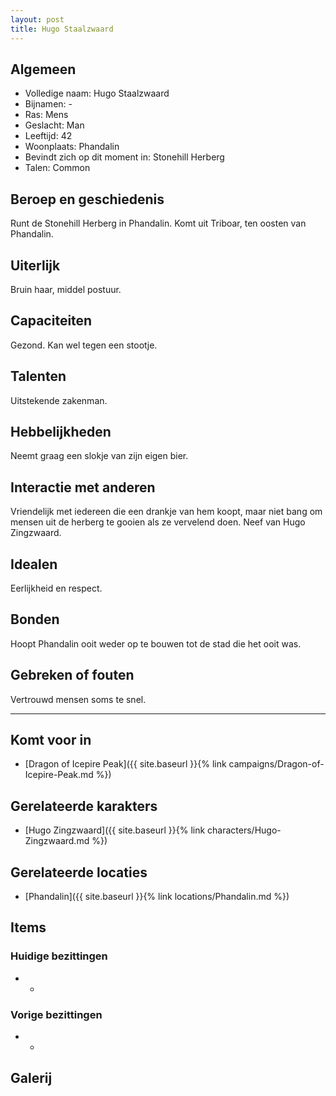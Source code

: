 ```yaml
---
layout: post
title: Hugo Staalzwaard
---
```


## Algemeen
* Volledige naam: Hugo Staalzwaard
* Bijnamen: -
* Ras: Mens
* Geslacht: Man
* Leeftijd: 42
* Woonplaats: Phandalin
* Bevindt zich op dit moment in: Stonehill Herberg
* Talen: Common

## Beroep en geschiedenis
Runt de Stonehill Herberg in Phandalin. Komt uit Triboar, ten oosten van Phandalin.

## Uiterlijk
Bruin haar, middel postuur.

## Capaciteiten
Gezond. Kan wel tegen een stootje.

## Talenten
Uitstekende zakenman.

## Hebbelijkheden
Neemt graag een slokje van zijn eigen bier.

## Interactie met anderen
Vriendelijk met iedereen die een drankje van hem koopt, maar niet bang om mensen uit de herberg te gooien als ze vervelend doen. Neef van Hugo Zingzwaard.

## Idealen
Eerlijkheid en respect.

## Bonden
Hoopt Phandalin ooit weder op te bouwen tot de stad die het ooit was.

## Gebreken of fouten
Vertrouwd mensen soms te snel.

---

## Komt voor in
* [Dragon of Icepire Peak]({{ site.baseurl }}{% link campaigns/Dragon-of-Icepire-Peak.md %})

## Gerelateerde karakters
* [Hugo Zingzwaard]({{ site.baseurl }}{% link characters/Hugo-Zingzwaard.md %})

## Gerelateerde locaties
* [Phandalin]({{ site.baseurl }}{% link locations/Phandalin.md %})

## Items

### Huidige bezittingen
* -

### Vorige bezittingen
* -

## Galerij
